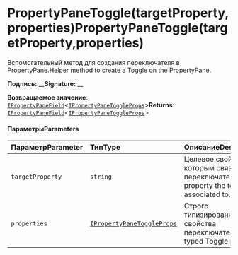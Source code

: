 # <a name="propertypanetoggletargetpropertyproperties"></a><span data-ttu-id="01c51-101">PropertyPaneToggle(targetProperty,properties)</span><span class="sxs-lookup"><span data-stu-id="01c51-101">PropertyPaneToggle(targetProperty,properties)</span></span>




<span data-ttu-id="01c51-102">Вспомогательный метод для создания переключателя в PropertyPane.</span><span class="sxs-lookup"><span data-stu-id="01c51-102">Helper method to create a Toggle on the PropertyPane.</span></span>

<span data-ttu-id="01c51-103">**Подпись:** __</span><span class="sxs-lookup"><span data-stu-id="01c51-103">**Signature:** __</span></span>

<span data-ttu-id="01c51-104">**Возвращаемое значение**: [`IPropertyPaneField`](../sp-webpart-base/ipropertypanefield.md)<[`IPropertyPaneToggleProps`](../sp-webpart-base/ipropertypanetoggleprops.md)></span><span class="sxs-lookup"><span data-stu-id="01c51-104">**Returns**: [`IPropertyPaneField`](../sp-webpart-base/ipropertypanefield.md)<[`IPropertyPaneToggleProps`](../sp-webpart-base/ipropertypanetoggleprops.md)></span></span>





#### <a name="parameters"></a><span data-ttu-id="01c51-105">Параметры</span><span class="sxs-lookup"><span data-stu-id="01c51-105">Parameters</span></span>


| <span data-ttu-id="01c51-106">Параметр</span><span class="sxs-lookup"><span data-stu-id="01c51-106">Parameter</span></span>    | <span data-ttu-id="01c51-107">Тип</span><span class="sxs-lookup"><span data-stu-id="01c51-107">Type</span></span>    | <span data-ttu-id="01c51-108">Описание</span><span class="sxs-lookup"><span data-stu-id="01c51-108">Description</span></span> |
|:-------------|:---------------|:------------|
| `targetProperty`    | `string` | <span data-ttu-id="01c51-109">Целевое свойство, с которым связан переключатель.</span><span class="sxs-lookup"><span data-stu-id="01c51-109">Target property the toggle is associated to.</span></span> |
| `properties`    | [`IPropertyPaneToggleProps`](../sp-webpart-base/ipropertypanetoggleprops.md) | <span data-ttu-id="01c51-110">Строго типизированные свойства переключателя.</span><span class="sxs-lookup"><span data-stu-id="01c51-110">Strongly typed Toggle properties.</span></span> |


